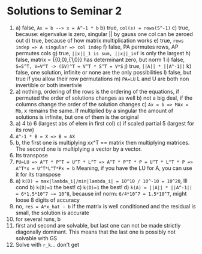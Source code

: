 # Solutions to Seminar 2
1.  a)  false, ``Ax = b --> x = A^-1 * b``
    b)  true, ``col(s) = rows(S^-1)``
    c)  true, because: eigenvalue is zero, singular || by gauss one col can be zeroed out
    d)  true, because of how matrix multiplication works
    e)  true, ``rows indep => A singular => col indep``
    f)  false, PA permutes rows, AP permutes cols
    g)  true, ``||x||_1 is sum, ||x||_inf`` is only the largest
    h)  false, matrix = {{0,0},{1,0}} has determinant zero, but norm 1
    i)  false, ``S=S^T, V=V^T -> (SV)^T = V^T * S^T = V*S``
    j)  true, ``||A|| * ||A^-1||``
    k)  false, one solution, infinite or none are the only possibilities
    l)  false, but true if you allow their row permutations
    m)  ``PA=LU`` L and U are both non invertible or both invertivle
2.  a)  nothing, ordering of the rows is the ordering of the equations, if
        permuted the order of solutions changes as well
    b)  not a big deal, if the columns change the order of the solution changes
    c)  ``Ax = b => MAx = Mb``, x remains the same. If multiplied by a singular
        the amount of solutions is infinite, but one of them is the original
3.  a)  4
    b)  6 (largest abs of elem in first col)
    c)  if scaled partial 5 (largest for its row)
4.  ``A^-1 * B = X => B = AX``
5.  b, the first one is multiplying xx^T == matrix then multiplying matrices.
    The second one is multiplying a vector by a vector.
6.  Its transpose
7.  ``PU=LU => A^T * P^T = U^T * L^T => A^T * P^T * P = U^T * L^T * P => A^T*x = U^T*L^T*Px = b``
    Meaning, if you have the LU for A, you can use it for its transpose
8.  a)  ``k(D) = max|lambda_i|/min|lambda_i| = 10^10 / 10^-10 = 10^20``, Ill cond
    b)  ``k(D)=1`` the best!
    c)  ``k(D)=1`` the best!
    d)  ``k(A) = ||A|| * ||A^-1|| = 6*1.5*10^7 ~= 10^8``, because inf norm:
        ``6/4*10^7 = 1.5*10^7``, might loose 8 digits of accuracy
9.  no, ``res = A*x_hat - b`` if the matrix is well conditioned and the residual
    is small, the solution is accurate
10. for several runs, b
11. first and second are solvable, but last one can not be made strictly
    diagonally dominant. This means that the last one is possibly not
    solvable with GS
12. Solve with ``r_k``... don't get
